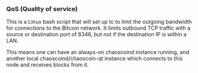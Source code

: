 ### QoS (Quality of service) ###

This is a Linux bash script that will set up tc to limit the outgoing bandwidth for connections to the Bitcoin network. It limits outbound TCP traffic with a source or destination port of 8346, but not if the destination IP is within a LAN.

This means one can have an always-on chaoscoind instance running, and another local chaoscoind/chaoscoin-qt instance which connects to this node and receives blocks from it.
